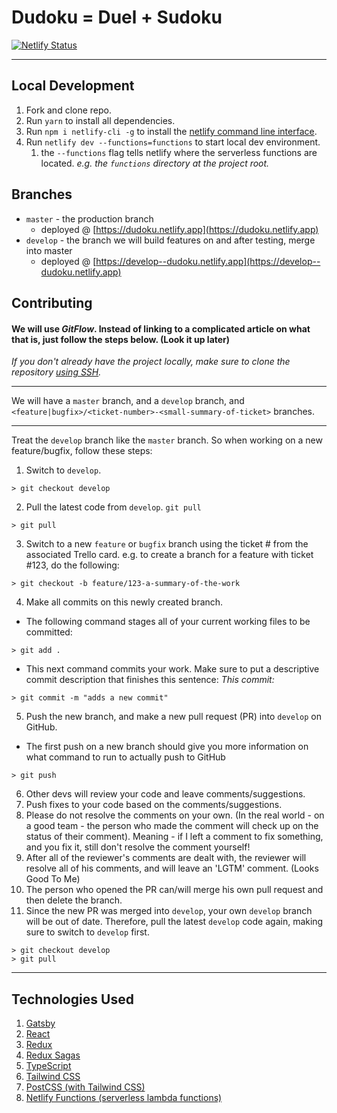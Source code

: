 # Dudoku = Duel + Sudoku

[![Netlify Status](https://api.netlify.com/api/v1/badges/0c9ec261-02be-49f3-b905-30c22f7f67fb/deploy-status)](https://app.netlify.com/sites/dudoku/deploys)

---
## Local Development

1. Fork and clone repo.
2. Run `yarn` to install all dependencies.
3. Run `npm i netlify-cli -g` to install the [netlify command line interface](https://docs.netlify.com/cli/get-started/).
4. Run `netlify dev --functions=functions` to start local dev environment. 
   1. the `--functions` flag tells netlify where the serverless functions are located. *e.g.* *the `functions` directory at the project root.*
   
## Branches

- `master` - the production branch
  - deployed @ [https://dudoku.netlify.app](https://dudoku.netlify.app)
- `develop` - the branch we will build features on and after testing, merge into master
  - deployed @ [https://develop--dudoku.netlify.app](https://develop--dudoku.netlify.app)
   
## Contributing

#### We will use *GitFlow*. Instead of linking to a complicated article on what that is, just follow the steps below. (Look it up later)

_*If you don't already have the project locally, make sure to clone the repository [using SSH](https://help.github.com/en/github/authenticating-to-github/connecting-to-github-with-ssh).*_

---

We will have a `master` branch, and a `develop` branch, and `<feature|bugfix>/<ticket-number>-<small-summary-of-ticket>` branches. 

---

Treat the `develop` branch like the `master` branch. So when working on a new feature/bugfix, follow these steps:


1. Switch to `develop`. 
```
> git checkout develop
```
2. Pull the latest code from `develop`. `git pull`
```
> git pull
```
3. Switch to a new `feature` or `bugfix` branch using the ticket # from the associated Trello card. e.g. to create a branch for a feature with ticket #123, do the following:
```
> git checkout -b feature/123-a-summary-of-the-work
```
4. Make all commits on this newly created branch.
  - The following command stages all of your current working files to be committed:
```
> git add . 
```
  - This next command commits your work. Make sure to put a descriptive commit description that finishes this sentence: _This commit:_
```
> git commit -m "adds a new commit"
```
5. Push the new branch, and make a new pull request (PR) into `develop` on GitHub.
  - The first push on a new branch should give you more information on what command to run to actually push to GitHub
```
> git push
```
6. Other devs will review your code and leave comments/suggestions.
7. Push fixes to your code based on the comments/suggestions. 
8. Please do not resolve the comments on your own. (In the real world - on a good team - the person who made the comment will check up on the status of their comment). Meaning - if I left a comment to fix something, and you fix it, still don't resolve the comment yourself!
9. After all of the reviewer's comments are dealt with, the reviewer will resolve all of his comments, and will leave an 'LGTM' comment. (Looks Good To Me)
10. The person who opened the PR can/will merge his own pull request and then delete the branch.
11. Since the new PR was merged into `develop`, your own `develop` branch will be out of date. Therefore, pull the latest `develop` code again, making sure to switch to `develop` first.
```
> git checkout develop
> git pull
```
---
## Technologies Used
1. [Gatsby](https://gatsbyjs.com)
2. [React](https://reactjs.org)
3. [Redux](https://redux.js.org)
4. [Redux Sagas](https://redux-saga.js.org)
5. [TypeScript](https://www.typescriptlang.org)
6. [Tailwind CSS](https://tailwindcss.com)
7. [PostCSS (with Tailwind CSS)](https://tailwindcss.com/docs/using-with-preprocessors/#using-postcss-as-your-preprocessor)
8. [Netlify Functions (serverless lambda functions)](https://www.netlify.com/products/functions/)
